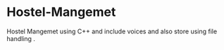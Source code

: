 # Hostel-Mangemet
Hostel Mangemet using C++ and include voices and also store using file handling .
